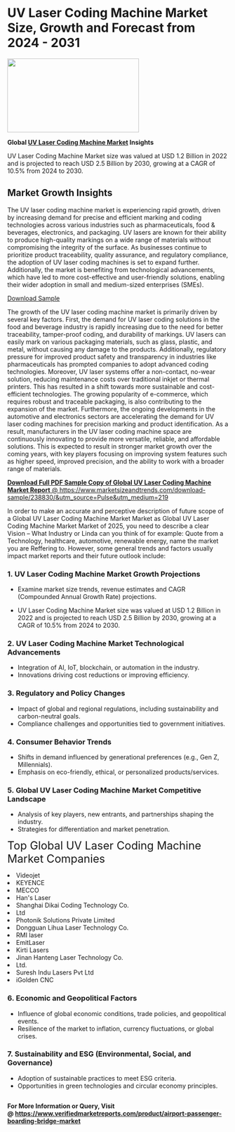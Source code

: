 <H1>UV Laser Coding Machine Market Size, Growth and Forecast from 2024 - 2031</H1><img class="aligncenter size-medium wp-image-584254" src="https://thirdeyenews.in/wp-content/uploads/2024/09/Global-Market-Research-300x168.jpeg" alt="" width="300" height="168" /><p><strong>Global&nbsp;<a href="https://www.marketsizeandtrends.com/download-sample/238830/&amp;utm_source=Pulse&amp;utm_medium=219">UV Laser Coding Machine Market</a> Insights</strong></p><p>UV Laser Coding Machine Market size was valued at USD 1.2 Billion in 2022 and is projected to reach USD 2.5 Billion by 2030, growing at a CAGR of 10.5% from 2024 to 2030.</p><p><h2>Market Growth Insights</h2> <p>The UV laser coding machine market is experiencing rapid growth, driven by increasing demand for precise and efficient marking and coding technologies across various industries such as pharmaceuticals, food & beverages, electronics, and packaging. UV lasers are known for their ability to produce high-quality markings on a wide range of materials without compromising the integrity of the surface. As businesses continue to prioritize product traceability, quality assurance, and regulatory compliance, the adoption of UV laser coding machines is set to expand further. Additionally, the market is benefiting from technological advancements, which have led to more cost-effective and user-friendly solutions, enabling their wider adoption in small and medium-sized enterprises (SMEs).</p> <p><a href="#">Download Sample</a></p> <p>The growth of the UV laser coding machine market is primarily driven by several key factors. First, the demand for UV laser coding solutions in the food and beverage industry is rapidly increasing due to the need for better traceability, tamper-proof coding, and durability of markings. UV lasers can easily mark on various packaging materials, such as glass, plastic, and metal, without causing any damage to the products. Additionally, regulatory pressure for improved product safety and transparency in industries like pharmaceuticals has prompted companies to adopt advanced coding technologies. Moreover, UV laser systems offer a non-contact, no-wear solution, reducing maintenance costs over traditional inkjet or thermal printers. This has resulted in a shift towards more sustainable and cost-efficient technologies. The growing popularity of e-commerce, which requires robust and traceable packaging, is also contributing to the expansion of the market. Furthermore, the ongoing developments in the automotive and electronics sectors are accelerating the demand for UV laser coding machines for precision marking and product identification. As a result, manufacturers in the UV laser coding machine space are continuously innovating to provide more versatile, reliable, and affordable solutions. This is expected to result in stronger market growth over the coming years, with key players focusing on improving system features such as higher speed, improved precision, and the ability to work with a broader range of materials.</p> <p><a href="#"></p><p><span class=""><strong>Download Full PDF Sample Copy of Global UV Laser Coding Machine Market Report</strong> @ <a href="https://www.marketsizeandtrends.com/download-sample/238830/&amp;utm_source=Pulse&amp;utm_medium=219" target="_blank">https://www.marketsizeandtrends.com/download-sample/238830/&amp;utm_source=Pulse&amp;utm_medium=219</a></span></p><p>In order to make an accurate and perceptive description of future scope of a Global&nbsp;UV Laser Coding Machine Market Market as Global&nbsp;UV Laser Coding Machine Market Market of 2025, you need to describe a clear Vision &ndash; What Industry or Linda can you think of for example: Quote from a Technology, healthcare, automotive, renewable energy, name the market you are Reffering to. However, some general trends and factors usually impact market reports and their future outlook include:</p><h3>1.&nbsp;<strong>UV Laser Coding Machine Market Growth Projections</strong></h3><ul><li>Examine market size trends, revenue estimates and CAGR (Compounded Annual Growth Rate) projections.</li><li><p>UV Laser Coding Machine Market size was valued at USD 1.2 Billion in 2022 and is projected to reach USD 2.5 Billion by 2030, growing at a CAGR of 10.5% from 2024 to 2030.</p></li></ul><h3>2.&nbsp;<strong>UV Laser Coding Machine Market Technological Advancements</strong></h3><ul><li>Integration of AI, IoT, blockchain, or automation in the industry.</li><li>Innovations driving cost reductions or improving efficiency.</li></ul><h3>3.&nbsp;<strong>Regulatory and Policy Changes</strong></h3><ul><li>Impact of global and regional regulations, including sustainability and carbon-neutral goals.</li><li>Compliance challenges and opportunities tied to government initiatives.</li></ul><h3>4.&nbsp;<strong>Consumer Behavior Trends</strong></h3><ul><li>Shifts in demand influenced by generational preferences (e.g., Gen Z, Millennials).</li><li>Emphasis on eco-friendly, ethical, or personalized products/services.</li></ul><h3>5.&nbsp;<strong>Global UV Laser Coding Machine Market Competitive Landscape</strong></h3><ul><li>Analysis of key players, new entrants, and partnerships shaping the industry.</li><li>Strategies for differentiation and market penetration.</li></ul><p data-pm-slice="1 1 []"><span style="color: inherit; font-family: inherit; font-size: 25px;">Top Global UV Laser Coding Machine Market Companies</span></p><div class="" data-test-id=""><p><li>Videojet</li><li> KEYENCE</li><li> MECCO</li><li> Han's Laser</li><li> Shanghai Dikai Coding Technology Co.</li><li> Ltd</li><li> Photonik Solutions Private Limited</li><li> Dongguan Lihua Laser Technology Co.</li><li> RMI laser</li><li> EmitLaser</li><li> Kirti Lasers</li><li> Jinan Hanteng Laser Technology Co.</li><li> Ltd.</li><li> Suresh Indu Lasers Pvt Ltd</li><li> iGolden CNC</li></p></div><h3>6.&nbsp;<strong>Economic and Geopolitical Factors</strong></h3><ul><li>Influence of global economic conditions, trade policies, and geopolitical events.</li><li>Resilience of the market to inflation, currency fluctuations, or global crises.</li></ul><h3>7.&nbsp;<strong>Sustainability and ESG (Environmental, Social, and Governance)</strong></h3><ul><li>Adoption of sustainable practices to meet ESG criteria.</li><li>Opportunities in green technologies and circular economy principles.</li></ul><h2><strong style="font-size: 14px;">For More Information or Query, Visit @&nbsp;</strong><a style="background-color: #ffffff; font-size: 14px;" href="https://www.marketsizeandtrends.com/report/uv-laser-coding-machine-market/" target="_blank">https://www.verifiedmarketreports.com/product/airport-passenger-boarding-bridge-market</a></h2>
